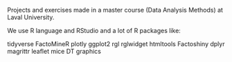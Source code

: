 Projects and exercises made in a master course (Data Analysis Methods) at Laval University.

We use R language and RStudio and a lot of R packages like:

tidyverse
FactoMineR
plotly
ggplot2
rgl
rglwidget
htmltools
Factoshiny
dplyr
magrittr
leaflet
mice
DT
graphics





